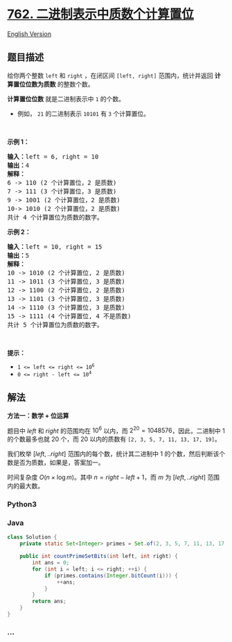 # [762. 二进制表示中质数个计算置位](https://leetcode.cn/problems/prime-number-of-set-bits-in-binary-representation)

[English Version](/solution/0700-0799/0762.Prime%20Number%20of%20Set%20Bits%20in%20Binary%20Representation/README_EN.md)

## 题目描述

<!-- 这里写题目描述 -->

<p>给你两个整数&nbsp;<code>left</code>&nbsp;和&nbsp;<code>right</code> ，在闭区间 <code>[left, right]</code>&nbsp;范围内，统计并返回 <strong>计算置位位数为质数</strong> 的整数个数。</p>

<p><strong>计算置位位数</strong> 就是二进制表示中 <code>1</code> 的个数。</p>

<ul>
	<li>例如， <code>21</code>&nbsp;的二进制表示&nbsp;<code>10101</code>&nbsp;有 <code>3</code> 个计算置位。</li>
</ul>

<p>&nbsp;</p>

<p><strong>示例 1：</strong></p>

<pre>
<strong>输入：</strong>left = 6, right = 10
<strong>输出：</strong>4
<strong>解释：</strong>
6 -&gt; 110 (2 个计算置位，2 是质数)
7 -&gt; 111 (3 个计算置位，3 是质数)
9 -&gt; 1001 (2 个计算置位，2 是质数)
10-&gt; 1010 (2 个计算置位，2 是质数)
共计 4 个计算置位为质数的数字。
</pre>

<p><strong>示例 2：</strong></p>

<pre>
<strong>输入：</strong>left = 10, right = 15
<strong>输出：</strong>5
<strong>解释：</strong>
10 -&gt; 1010 (2 个计算置位, 2 是质数)
11 -&gt; 1011 (3 个计算置位, 3 是质数)
12 -&gt; 1100 (2 个计算置位, 2 是质数)
13 -&gt; 1101 (3 个计算置位, 3 是质数)
14 -&gt; 1110 (3 个计算置位, 3 是质数)
15 -&gt; 1111 (4 个计算置位, 4 不是质数)
共计 5 个计算置位为质数的数字。
</pre>

<p>&nbsp;</p>

<p><strong>提示：</strong></p>

<ul>
	<li><code>1 &lt;= left &lt;= right &lt;= 10<sup>6</sup></code></li>
	<li><code>0 &lt;= right - left &lt;= 10<sup>4</sup></code></li>
</ul>

## 解法

<!-- 这里可写通用的实现逻辑 -->

**方法一：数学 + 位运算**

题目中 $left$ 和 $right$ 的范围均在 $10^6$ 以内，而 $2^{20} = 1048576$，因此，二进制中 $1$ 的个数最多也就 $20$ 个，而 $20$ 以内的质数有 `[2, 3, 5, 7, 11, 13, 17, 19]`。

我们枚举 $[left,.. right]$ 范围内的每个数，统计其二进制中 $1$ 的个数，然后判断该个数是否为质数，如果是，答案加一。

时间复杂度 $O(n\times \log m)$。其中 $n = right - left + 1$，而 $m$ 为 $[left,.. right]$ 范围内的最大数。

<!-- tabs:start -->

### **Python3**

<!-- 这里可写当前语言的特殊实现逻辑 -->



### **Java**

<!-- 这里可写当前语言的特殊实现逻辑 -->

```java
class Solution {
    private static Set<Integer> primes = Set.of(2, 3, 5, 7, 11, 13, 17, 19);

    public int countPrimeSetBits(int left, int right) {
        int ans = 0;
        for (int i = left; i <= right; ++i) {
            if (primes.contains(Integer.bitCount(i))) {
                ++ans;
            }
        }
        return ans;
    }
}
```









### **...**

```

```


